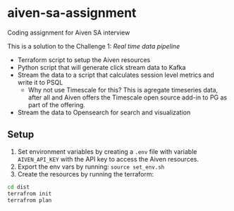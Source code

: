 # aiven-sa-assignment
Coding assignment for Aiven SA interview

This is a solution to the Challenge 1: _Real time data pipeline_

- Terraform script to setup the Aiven resources
- Python script that will generate click stream data to Kafka
- Stream the data to a script that calculates session level metrics and write it to PSQL
  - Why not use Timescale for this? This is agregate timeseries data, after all and Aiven offers the Timescale open source add-in to PG as part of the offering.
- Stream the data to Opensearch for search and visualization

## Setup
1. Set environment variables by creating a ```.env``` file with variable ```AIVEN_API_KEY``` with the API key to access the Aiven resources.
2. Export the env vars by running:  ```source set_env.sh```
3. Create the resources by running the terraform:
```bash
cd dist
terrafrom init 
terrafrom plan

```